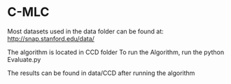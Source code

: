 # C-MLC
Most datasets used in the data folder can be found at: http://snap.stanford.edu/data/

The algorithm is located in CCD folder
To run the Algorithm, run the python Evaluate.py

The results can be found in data/CCD after running the algorithm

